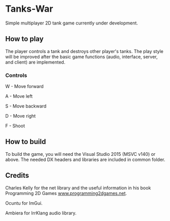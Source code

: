 # Tanks-War


Simple multiplayer 2D tank game currently under development.


## How to play


The player controls a tank and destroys other player's tanks. The play style will be improved after the basic game functions (audio, interface, server, and client) are implemented.


### Controls


W - Move forward

A - Move left

S - Move backward

D - Move right

F - Shoot



## How to build


To build the game, you will need the Visual Studio 2015 (MSVC v140) or above. The needed DX headers and libraries are included in common folder. 


## Credits


Charles Kelly for the net library and the useful information in his book Programming 2D Games www.programming2dgames.net.

Ocuntu for ImGui.

Ambiera for IrrKlang audio library.

